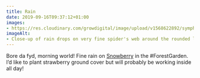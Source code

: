 ```yaml
---
title: Rain
date: 2019-09-16T09:37:12+01:00
images: 
- https://res.cloudinary.com/growdigital/image/upload/v1568622892/symphoricarpos-306B1312.jpg
imageAlt: 
- Close-up of rain drops on very fine spider's web around the rounded leaves of Snowberry
---
```


Bore da fyd, morning world! Fine rain on [Snowberry](https://en.wikipedia.org/wiki/Symphoricarpos) in the #ForestGarden. I’d like to plant strawberry ground cover but will probably be working inside all day!
